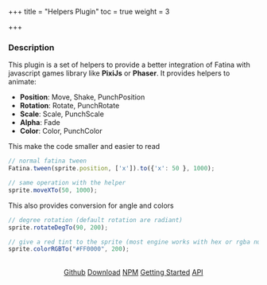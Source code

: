 +++
title = "Helpers Plugin"
toc = true
weight = 3

+++

### Description
This plugin is a set of helpers to provide a better integration of Fatina with javascript games library like **PixiJs** or **Phaser**.  It provides helpers to animate:

 * **Position**: Move, Shake, PunchPosition
 * **Rotation**: Rotate, PunchRotate
 * **Scale**: Scale, PunchScale
 * **Alpha**: Fade
 * **Color**: Color, PunchColor

This make the code smaller and easier to read
```js
// normal fatina tween
Fatina.tween(sprite.position, ['x']).to({'x': 50 }, 1000);

// same operation with the helper
sprite.moveXTo(50, 1000);
```

This also provides conversion for angle and colors
```js
// degree rotation (default rotation are radiant)
sprite.rotateDegTo(90, 200);

// give a red tint to the sprite (most engine works with hex or rgba number array)
sprite.colorRGBTo("#FF0000", 200);
```

<div style="text-align: center; margin-top: 30px;">
    <a class="btn btn-primary" href="https://github.com/kefniark/Fatina-Plugin-Helpers/" target="_blank">Github</a>
    <a class="btn btn-info" href="https://github.com/kefniark/Fatina-Plugin-Helpers/releases" target="_blank">Download</a>
    <a class="btn btn-success" href="https://www.npmjs.com/package/fatina-plugin-helpers" target="_blank">NPM</a>
    <a class="btn btn-default" href="/Fatina/plugins/helpers-usage/">Getting Started</a>
    <a class="btn btn-default" href="/Fatina/plugins/helpers-api/">API</a>
</div>